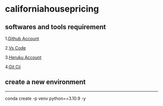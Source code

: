 # californiahousepricing

## softwares and tools requirement

1.[Github Account](https://github.com/)

2.[Vs Code](https://code.visualstudio.com/)

3.[Heruku Account](https://www.heroku.com/)

4.[Git Cli](https://git-scm.com/book/en/v2/Getting-Started-The-Command-Line)

## create a new environment

---
conda  create -p venv python==3.10.9  -y
